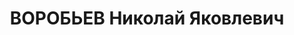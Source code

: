 ---
title: ВОРОБЬЕВ Николай Яковлевич
description: народився 1897 у с. Якубовичи Гродненської губ. Білорус, із селян, освіта
  середня, позапарт. Проживав у м. Бєлгород Бєлгородського р-ну Курської обл. Інженер
  вагонної дільниці №1 ст. Бєлгород-Пас. Півд. залізниці Заарештований _26.07.1937_
  р. за антирад. агітацію (ст. 5810 ч. 1 КК РРФСР), для подальшого слідства етапований
  до Харкова у розпорядження УДБ ХОУ НКВС і військовою колегією Верховного Суду СРСР
  _02.01.1938_ р. (статті 548, 549, 5411 КК УРСР) засуджений до розстрілу. Розстріляний
  _03.01.1938_ р. у Харкові. Реабілітований _23.05.1957_ р.
---